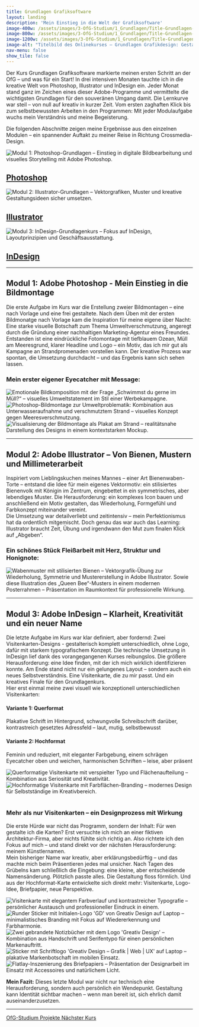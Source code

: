 ```yaml
---
title: Grundlagen Grafiksoftware
layout: landing
description: 'Mein Einstieg in die Welt der Grafiksoftware'
image-400w: /assets/images/3-OfG-Studium/1_Grundlagen/Title-Grundlagen-400w.jpg
image-800w: /assets/images/3-OfG-Studium/1_Grundlagen/Title-Grundlagen-800w.jpg
image-1200w: /assets/images/3-OfG-Studium/1_Grundlagen/Title-Grundlagen-1200w.jpg
image-alt: "Titelbild des Onlinekurses – Grundlagen Grafikdesign: Gestalterisches Arbeiten am iPad mit Farbpalette – kreative Umsetzung und Farbharmonie im Designprozess."
nav-menu: false
show_tile: false
---
```


<div id="main">
  <div class="inner">

  <!-- One -->
  <section id="Einleitung Grundlagen Grafiksoftware">
    <p>Der Kurs Grundlagen Grafiksoftware markierte meinen ersten Schritt an der OfG – und was für ein Start! In drei intensiven Monaten tauchte ich in die kreative Welt von Photoshop, Illustrator und InDesign ein. Jeder Monat stand ganz im Zeichen eines dieser Adobe-Programme und vermittelte die wichtigsten Grundlagen für den souveränen Umgang damit. Die Lernkurve war steil – von null auf kreativ in kurzer Zeit. Vom ersten zaghaften Klick bis zum selbstbewussten Arbeiten in den Programmen: Mit jeder Modulaufgabe wuchs mein Verständnis und meine Begeisterung.</p>
    <p>Die folgenden Abschnitte zeigen meine Ergebnisse aus den einzelnen Modulen – ein spannender Auftakt zu meiner Reise in Richtung Crossmedia-Design.</p>
  </section>

  <!-- Two -->
  <section class="bricks">
    <article class="style1">
      <span class="image">
        <img alt="Modul 1: Photoshop-Grundlagen – Einstieg in digitale Bildbearbeitung und visuelles Storytelling mit Adobe Photoshop."
            src="{% link assets/images/3-OfG-Studium/1_Grundlagen/Grundlagen_Modul-01-375w.jpg %}"
        >
      </span>
      <a href="#modul-1">
        <h2>Photoshop</h2>
      </a>
    </article>
    <article class="style2">
      <span class="image">
        <img alt="Modul 2: Illustrator-Grundlagen – Vektorgrafiken, Muster und kreative Gestaltungsideen sicher umsetzen."
            src="{% link assets/images/3-OfG-Studium/1_Grundlagen/Grundlagen_Modul-02-375w.jpg %}"
        >
      </span>
      <a href="#modul-2">
        <h2>Illustrator</h2>
      </a>
    </article>
    <article class="style3">
      <span class="image">
        <img alt="Modul 3: InDesign-Grundlagenkurs – Fokus auf InDesign, Layoutprinzipien und Geschäftsausstattung."
            src="{% link assets/images/3-OfG-Studium/1_Grundlagen/Grundlagen_Modul-03-375w.jpg %}"
        >
      </span>
      <a href="#modul-3">
        <h2>InDesign</h2>
      </a>
    </article>
  </section>
  <hr />

  <!-- Three -->
  <section id="modul-1" class="anchor">
    <h2>Modul 1: Adobe Photoshop - Mein Einstieg in die Bildmontage</h2>
    <p>Die erste Aufgabe im Kurs war die Erstellung zweier Bildmontagen – eine nach Vorlage und eine frei gestaltete. Nach dem Üben mit der ersten Bildmonatge nach Vorlage kam die Inspiration für meine eigene über Nacht: Eine starke visuelle Botschaft zum Thema Umweltverschmutzung, angeregt durch die Gründung einer nachhaltigen Marketing-Agentur eines Freundes.<br>Entstanden ist eine eindrückliche Fotomontage mit tiefblauem Ozean, Müll am Meeresgrund, klarer Headline und Logo – ein Motiv, das ich mir gut als Kampagne an Strandpromenaden vorstellen kann. Der kreative Prozess war spontan, die Umsetzung durchdacht – und das Ergebnis kann sich sehen lassen.</p>
    <h3 style="text-align: left;">Mein erster eigener Eyecatcher mit Message:</h3>
      <glider-gallery lightbox-id="Grundlagen Photoshop">
          <img 
            alt="Emotionale Bildkomposition mit der Frage „Schwimmst du gerne im Müll?“ – visuelles Umweltstatement im Stil einer Werbekampagne." 
            src="{% link /assets/images/3-OfG-Studium/1_Grundlagen/Grundlagen_Modul-01_Bildmontage-OzeanMuell-1200w.jpg %}" 
            srcset="
                {% link /assets/images/3-OfG-Studium/1_Grundlagen/Grundlagen_Modul-01_Bildmontage-OzeanMuell-100w.jpg %} 100w
                , {% link /assets/images/3-OfG-Studium/1_Grundlagen/Grundlagen_Modul-01_Bildmontage-OzeanMuell-400w.jpg %} 400w
                , {% link /assets/images/3-OfG-Studium/1_Grundlagen/Grundlagen_Modul-01_Bildmontage-OzeanMuell-800w.jpg %} 800w
                , {% link /assets/images/3-OfG-Studium/1_Grundlagen/Grundlagen_Modul-01_Bildmontage-OzeanMuell-1200w.jpg %} 1200w
            "
            sizes="80vw"
          />
          <img 
            alt="Photoshop-Bildmontage zur Umweltproblematik: Kombination aus Unterwasseraufnahme und verschmutztem Strand – visuelles Konzept gegen Meeresverschmutzung." 
            title="Credits: 
            Ozean - Unsplash.de Christopher Politano
            Strand mit Müll - Unsplash.de Cristian Palmer
            Logo - Iconfinder.com Planet Earth"
            src="{% link /assets/images/3-OfG-Studium/1_Grundlagen/Grundlagen_Modul-01_Bild-und-Montage-OzeanMuell-1200w.jpg %}" 
            srcset="
                {% link /assets/images/3-OfG-Studium/1_Grundlagen/Grundlagen_Modul-01_Bild-und-Montage-OzeanMuell-100w.jpg %} 100w
                , {% link /assets/images/3-OfG-Studium/1_Grundlagen/Grundlagen_Modul-01_Bild-und-Montage-OzeanMuell-400w.jpg %} 400w
                , {% link /assets/images/3-OfG-Studium/1_Grundlagen/Grundlagen_Modul-01_Bild-und-Montage-OzeanMuell-800w.jpg %} 800w
                , {% link /assets/images/3-OfG-Studium/1_Grundlagen/Grundlagen_Modul-01_Bild-und-Montage-OzeanMuell-1200w.jpg %} 1200w
            "
            sizes="80vw"
          />
          <img 
            alt="Visualisierung der Bildmontage als Plakat am Strand – realitätsnahe Darstellung des Designs in einem kontextstarken Mockup." 
            src="{% link /assets/images/3-OfG-Studium/1_Grundlagen/Grundlagen_Modul-01_Bildmontage-OzeanMuell-Mockup-1200w.jpg %}" 
            srcset="
                {% link /assets/images/3-OfG-Studium/1_Grundlagen/Grundlagen_Modul-01_Bildmontage-OzeanMuell-Mockup-100w.jpg %} 100w
                , {% link /assets/images/3-OfG-Studium/1_Grundlagen/Grundlagen_Modul-01_Bildmontage-OzeanMuell-Mockup-400w.jpg %} 400w
                , {% link /assets/images/3-OfG-Studium/1_Grundlagen/Grundlagen_Modul-01_Bildmontage-OzeanMuell-Mockup-800w.jpg %} 800w
                , {% link /assets/images/3-OfG-Studium/1_Grundlagen/Grundlagen_Modul-01_Bildmontage-OzeanMuell-Mockup-1200w.jpg %} 1200w
            "
            sizes="80vw"
          />
      </glider-gallery>
  </section>

  <hr />

  <!-- Four -->
  <section id="modul-2" class="anchor">
    <h2>Modul 2: Adobe Illustrator – Von Bienen, Mustern und Millimeterarbeit</h2>
    <p>Inspiriert vom Lieblingskuchen meines Mannes – einer Art Bienenwaben-Torte – entstand die Idee für mein eigenes Vektormotiv: ein stilisiertes Bienenvolk mit Königin im Zentrum, eingebettet in ein symmetrisches, aber lebendiges Muster. Die Herausforderung: ein komplexes Icon bauen und anschließend ein Motiv gestalten, das Wiederholung, Formgefühl und Farbkonzept miteinander vereint.<br>Die Umsetzung war detailverliebt und zeitintensiv – mein Perfektionismus hat da ordentlich mitgemischt. Doch genau das war auch das Learning: Illustrator braucht Zeit, Übung und irgendwann den Mut zum finalen Klick auf „Abgeben“.</p>
    <h3 style="text-align: left;">Ein schönes Stück Fleißarbeit mit Herz, Struktur und Honignote:</h3>
    <image-lightbox>
      <img
          alt="Wabenmuster mit stilisierten Bienen – Vektorgrafik-Übung zur Wiederholung, Symmetrie und Mustererstellung in Adobe Illustrator. Sowie diese Illustration des „Queen Bee“-Musters in einem modernen Posterrahmen – Präsentation im Raumkontext für professionelle Wirkung." 
          src="{% link /assets/images/3-OfG-Studium/1_Grundlagen/Grundlagen_Modul-02_Vektor-Biene-Mockup-1200w.jpg %}" 
          srcset="
              {% link /assets/images/3-OfG-Studium/1_Grundlagen/Grundlagen_Modul-02_Vektor-Biene-Mockup-100w.jpg %} 100w
              , {% link /assets/images/3-OfG-Studium/1_Grundlagen/Grundlagen_Modul-02_Vektor-Biene-Mockup-400w.jpg %} 400w
              , {% link /assets/images/3-OfG-Studium/1_Grundlagen/Grundlagen_Modul-02_Vektor-Biene-Mockup-800w.jpg %} 800w
              , {% link /assets/images/3-OfG-Studium/1_Grundlagen/Grundlagen_Modul-02_Vektor-Biene-Mockup-1200w.jpg %} 1200w
          "
          sizes="80vw"
          class="image image__center" 
        />
      </image-lightbox>
  </section>

  <hr />

  <!-- Five -->
  <section id="modul-3" class="anchor">
    <h2>Modul 3: Adobe InDesign – Klarheit, Kreativität und ein neuer Name</h2>
    <p>Die letzte Aufgabe im Kurs war klar definiert, aber fordernd: Zwei Visitenkarten-Designs - gestalterisch komplett unterschiedlich, ohne Logo, dafür mit starkem typografischem Konzept. Die technische Umsetzung in InDesign lief dank des vorangegangenen Kurses reibungslos. Die größere Herausforderung: eine Idee finden, mit der ich mich wirklich identifizieren konnte. Am Ende stand nicht nur ein gelungenes Layout – sondern auch ein neues Selbstverständnis. Eine Visitenkarte, die zu mir passt. Und ein kreatives Finale für den Grundlagenkurs.<br>Hier erst einmal meine zwei visuell wie konzeptionell unterschiedlichen Visitenkarten:</p>
    <div class="row">
      <div class="6u 12u$(medium)">
        <h4>Variante 1: Querformat</h4>
        <p>Plakative Schrift im Hintergrund, schwungvolle Schreibschrift darüber, kontrastreich gesetztes Adressfeld – laut, mutig, selbstbewusst</p>
      </div>
      <div class="6u 12u$(medium)">
        <h4>Variante 2: Hochformat</h4>
        <p>Feminin und reduziert, mit eleganter Farbgebung, einem schrägen Eyecatcher oben und weichen, harmonischen Schriften – leise, aber präsent</p>
      </div>
    </div>
    <image-compare class="image image__center" data-position="center center">
        <img 
          slot="image-1" 
          alt="Querformatige Visitenkarte mit verspielter Typo und Flächenaufteilung – Kombination aus Seriosität und Kreativität." 
          src="{% link /assets/images/3-OfG-Studium/1_Grundlagen/Grundlagen_Modul-03_Visitenkarte-Version1-1200w.jpg %}"
          srcset="
            {% link /assets/images/3-OfG-Studium/1_Grundlagen/Grundlagen_Modul-03_Visitenkarte-Version1-100w.jpg %} 100w
            , {% link /assets/images/3-OfG-Studium/1_Grundlagen/Grundlagen_Modul-03_Visitenkarte-Version1-400w.jpg %} 400w
            , {% link /assets/images/3-OfG-Studium/1_Grundlagen/Grundlagen_Modul-03_Visitenkarte-Version1-800w.jpg %} 800w
            , {% link /assets/images/3-OfG-Studium/1_Grundlagen/Grundlagen_Modul-03_Visitenkarte-Version1-1200w.jpg %} 1200w
          "
          sizes="50vw"
        />
        <img 
          slot="image-2" 
          alt="Hochformatige Visitenkarte mit Farbflächen-Branding – modernes Design für Selbstständige im Kreativbereich." 
          src="{% link /assets/images/3-OfG-Studium/1_Grundlagen/Grundlagen_Modul-03_Visitenkarte-Version2-1200w.jpg %}"
          srcset="
            {% link /assets/images/3-OfG-Studium/1_Grundlagen/Grundlagen_Modul-03_Visitenkarte-Version2-100w.jpg %} 100w
            , {% link /assets/images/3-OfG-Studium/1_Grundlagen/Grundlagen_Modul-03_Visitenkarte-Version2-400w.jpg %} 400w
            , {% link /assets/images/3-OfG-Studium/1_Grundlagen/Grundlagen_Modul-03_Visitenkarte-Version2-800w.jpg %} 800w
            , {% link /assets/images/3-OfG-Studium/1_Grundlagen/Grundlagen_Modul-03_Visitenkarte-Version2-1200w.jpg %} 1200w
          "
          sizes="50vw"
        />
    </image-compare>
    <br>
    <br>
      <h3>Mehr als nur Visitenkarten – ein Designprozess mit Wirkung</h3>
      <p>Die erste Hürde war nicht das Programm, sondern der Inhalt: Für wen gestalte ich die Karten? Erst versuchte ich mich an einer fiktiven Architektur-Firma, aber nichts fühlte sich richtig an. Also richtete ich den Fokus auf mich – und stand direkt vor der nächsten Herausforderung: meinem Künstlernamen.<br>Mein bisheriger Name war kreativ, aber erklärungsbedürftig – und das machte mich beim Präsentieren jedes mal unsicher. Nach Tagen des Grübelns kam schließlich die Eingebung: eine kleine, aber entscheidende Namensänderung. Plötzlich passte alles. Die Gestaltung floss förmlich. Und aus der Hochformat-Karte entwickelte sich direkt mehr: Visitenkarte, Logo-Idee, Briefpapier, neue Perspektive.</p>
      <glider-gallery lightbox-id="visitenkarten" per-view-max="4">
          <img 
            alt="Visitenkarte mit elegantem Farbverlauf und kontrastreicher Typografie – persönlicher Austausch und professioneller Eindruck in einem." 
            src="{% link /assets/images/3-OfG-Studium/1_Grundlagen/Grundlagen_Modul-03_Visitenkarte-Mockup-Version2-1200w.jpg %}" 
            srcset="
                {% link /assets/images/3-OfG-Studium/1_Grundlagen/Grundlagen_Modul-03_Visitenkarte-Mockup-Version2-100w.jpg %} 100w
                , {% link /assets/images/3-OfG-Studium/1_Grundlagen/Grundlagen_Modul-03_Visitenkarte-Mockup-Version2-400w.jpg %} 400w
                , {% link /assets/images/3-OfG-Studium/1_Grundlagen/Grundlagen_Modul-03_Visitenkarte-Mockup-Version2-800w.jpg %} 800w
                , {% link /assets/images/3-OfG-Studium/1_Grundlagen/Grundlagen_Modul-03_Visitenkarte-Mockup-Version2-1200w.jpg %} 1200w
            "
            sizes="80vw"
          />
          <img 
            alt="Runder Sticker mit Initialen-Logo 'GD' von Greativ Design auf Laptop – minimalistisches Branding mit Fokus auf Wiedererkennung und Farbharmonie." 
            src="{% link /assets/images/3-OfG-Studium/1_Grundlagen/Grundlagen_Modul-03_Logo-Sticker-Version1-1200w.jpg %}" 
            srcset="
                {% link /assets/images/3-OfG-Studium/1_Grundlagen/Grundlagen_Modul-03_Logo-Sticker-Version1-100w.jpg %} 100w
                , {% link /assets/images/3-OfG-Studium/1_Grundlagen/Grundlagen_Modul-03_Logo-Sticker-Version1-400w.jpg %} 400w
                , {% link /assets/images/3-OfG-Studium/1_Grundlagen/Grundlagen_Modul-03_Logo-Sticker-Version1-800w.jpg %} 800w
                , {% link /assets/images/3-OfG-Studium/1_Grundlagen/Grundlagen_Modul-03_Logo-Sticker-Version1-1200w.jpg %} 1200w
            "
            sizes="80vw"
          />
          <img 
            alt="Zwei gebrandete Notizbücher mit dem Logo 'Greativ Design' – Kombination aus Handschrift und Serifentypo für einen persönlichen Markenauftritt." 
            src="{% link /assets/images/3-OfG-Studium/1_Grundlagen/Grundlagen_Modul-03_Logo-Notizbuch-1200w.jpg %}" 
            srcset="
                {% link /assets/images/3-OfG-Studium/1_Grundlagen/Grundlagen_Modul-03_Logo-Notizbuch-100w.jpg %} 100w
                , {% link /assets/images/3-OfG-Studium/1_Grundlagen/Grundlagen_Modul-03_Logo-Notizbuch-400w.jpg %} 400w
                , {% link /assets/images/3-OfG-Studium/1_Grundlagen/Grundlagen_Modul-03_Logo-Notizbuch-800w.jpg %} 800w
                , {% link /assets/images/3-OfG-Studium/1_Grundlagen/Grundlagen_Modul-03_Logo-Notizbuch-1200w.jpg %} 1200w
            "
            sizes="80vw"
          />
          <img 
            alt="Sticker mit Schriftlogo 'Greativ Design – Grafik | Web | UX' auf Laptop – plakative Markenbotschaft im mobilen Einsatz." 
            src="{% link /assets/images/3-OfG-Studium/1_Grundlagen/Grundlagen_Modul-03_Logo-Sticker-Version2-1200w.jpg %}" 
            srcset="
                {% link /assets/images/3-OfG-Studium/1_Grundlagen/Grundlagen_Modul-03_Logo-Sticker-Version2-100w.jpg %} 100w
                , {% link /assets/images/3-OfG-Studium/1_Grundlagen/Grundlagen_Modul-03_Logo-Sticker-Version2-400w.jpg %} 400w
                , {% link /assets/images/3-OfG-Studium/1_Grundlagen/Grundlagen_Modul-03_Logo-Sticker-Version2-800w.jpg %} 800w
                , {% link /assets/images/3-OfG-Studium/1_Grundlagen/Grundlagen_Modul-03_Logo-Sticker-Version2-1200w.jpg %} 1200w
            "
            sizes="80vw"
          />
          <img 
            alt="Flatlay-Inszenierung des Briefpapiers – Präsentation der Designarbeit im Einsatz mit Accessoires und natürlichem Licht." 
            src="{% link /assets/images/3-OfG-Studium/1_Grundlagen/Grundlagen_Modul-03_Briefpapier-Mockup2-1200w.jpg %}" 
            srcset="
                {% link /assets/images/3-OfG-Studium/1_Grundlagen/Grundlagen_Modul-03_Briefpapier-Mockup2-100w.jpg %} 100w
                , {% link /assets/images/3-OfG-Studium/1_Grundlagen/Grundlagen_Modul-03_Briefpapier-Mockup2-400w.jpg %} 400w
                , {% link /assets/images/3-OfG-Studium/1_Grundlagen/Grundlagen_Modul-03_Briefpapier-Mockup2-800w.jpg %} 800w
                , {% link /assets/images/3-OfG-Studium/1_Grundlagen/Grundlagen_Modul-03_Briefpapier-Mockup2-1200w.jpg %} 1200w
            "
            sizes="80vw"
          />
      </glider-gallery>
      <br>
      <p><strong>Mein Fazit:</strong> Dieses letzte Modul war nicht nur technisch eine Herausforderung, sondern auch persönlich ein Wendepunkt. Gestaltung kann Identität sichtbar machen – wenn man bereit ist, sich ehrlich damit auseinanderzusetzen.</p>
  </section>
<hr>

<!-- Six -->
  <div class="bar">
    <a class="button previous" href="{% link 3_OfG-Studium.md %}">
      OfG-Studium
    </a>
    <a class="button" href="{% link 2_Projekte.md %}">
      Projekte
    </a>
    <a class="button next" href="{% link 3b_Ai-Masterclass.md %}">
      Nächster Kurs 
    </a>
  </div>
</div>